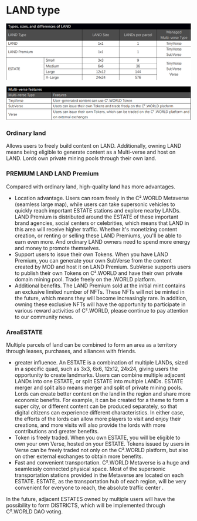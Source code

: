 # LAND type

![LAND](<../../.gitbook/assets/image (4).png>)

![](<../../.gitbook/assets/image (3).png>)

### Ordinary land

Allows users to freely build content on LAND. Additionally, owning LAND means being eligible to generate content as a Multi-verse and host on LAND. Lords own private mining pools through their own land.

### PREMIUM LAND LAND Premium

Compared with ordinary land, high-quality land has more advantages.

* Location advantage. Users can roam freely in the C².WORLD Metaverse (seamless large map), while users can take supersonic vehicles to quickly reach important ESTATE stations and explore nearby LANDs. LAND Premium is distributed around the ESTATE of these important brand agencies, social centers or celebrities, which means that LAND in this area will receive higher traffic. Whether it's monetizing content creation, or renting or selling these LAND Premiums, you'll be able to earn even more. And ordinary LAND owners need to spend more energy and money to promote themselves.
* Support users to issue their own Tokens. When you have LAND Premium, you can generate your own SubVerse from the content created by MOD and host it on LAND Premium. SubVerse supports users to publish their own Tokens on C².WORLD and have their own private domain mining pool. Trade freely on the .WORLD platform.
* Additional benefits. The LAND Premium sold at the initial mint contains an exclusive limited number of NFTs. These NFTs will not be minted in the future, which means they will become increasingly rare. In addition, owning these exclusive NFTs will have the opportunity to participate in various reward activities of C².WORLD, please continue to pay attention to our community news.

### AreaESTATE

Multiple parcels of land can be combined to form an area as a territory through leases, purchases, and alliances with friends.

* greater influence. An ESTATE is a combination of multiple LANDs, sized in a specific quad, such as 3x3, 6x6, 12x12, 24x24, giving users the opportunity to create landmarks. Users can combine multiple adjacent LANDs into one ESTATE, or split ESTATE into multiple LANDs. ESTATE merger and split also means merger and split of private mining pools. Lords can create better content on the land in the region and share more economic benefits. For example, it can be created for a theme to form a super city, or different content can be produced separately, so that digital citizens can experience different characteristics. In either case, the efforts of the lords can allow more players to visit and enjoy their creations, and more visits will also provide the lords with more contributions and greater benefits.
* Token is freely traded. When you own ESTATE, you will be eligible to own your own Verse, hosted on your ESTATE. Tokens issued by users in Verse can be freely traded not only on the C².WORLD platform, but also on other external exchanges to obtain more benefits.
* Fast and convenient transportation. C².WORLD Metaverse is a huge and seamlessly connected physical space. Most of the supersonic transportation stations provided in the Metaverse are located on each ESTATE. ESTATE, as the transportation hub of each region, will be very convenient for everyone to reach, the absolute traffic center .

In the future, adjacent ESTATES owned by multiple users will have the possibility to form DISTRICTS, which will be implemented through C².WORLD DAO voting.
